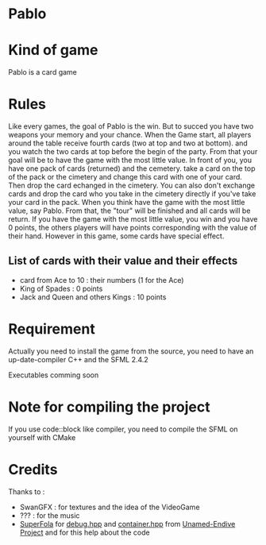 # Pablo

# Kind of game
Pablo is a card game

# Rules
Like every games, the goal of Pablo is the win.
But to succed you have two weapons your memory and your chance.
When the Game start, all players around the table receive fourth cards (two at top and two at bottom). and you watch the two cards at top before the begin of the party. 
From that your goal will be to have the game with the most little value.
In front of you, you have one pack of cards (returned) and the cemetery. take a card on the top of the pack or the cimetery and change this card with one of your card. Then drop the card echanged in the cimetery. You can also don't exchange cards and drop the card who you take in the cimetery directly if you've take your card in the pack.
When you think have the game with the most little value, say Pablo. From that, the "tour" will be finished and all cards will be return.
If you have the game with the most little value, you win and you have 0 points, the others players will have points corresponding with the value of their hand.
However in this game, some cards have special effect. 
## List of cards with their value and their effects
* card from Ace to 10 : their numbers (1 for the Ace)
* King of Spades : 0 points
* Jack and Queen and others Kings : 10 points

# Requirement
Actually you need to install the game from the source, you need to have an up-date-compiler C++ and the SFML 2.4.2 

Executables comming soon

# Note for compiling the project
If you use code::block like compiler, you need to compile the SFML on yourself with CMake

# Credits
Thanks to :
  * SwanGFX : for textures and the idea of the VideoGame
  * ??? : for the music
  * [SuperFola](https://superfola.github.io) for [debug.hpp](https://github.com/SuperFola/Unamed-Endive/blob/master/debug.hpp) and [container.hpp](https://github.com/SuperFola/Unamed-Endive/blob/master/src/abstract/container.hpp) from [Unamed-Endive Project](https://github.com/SuperFola/Unamed-Endive) and for this help about the code
